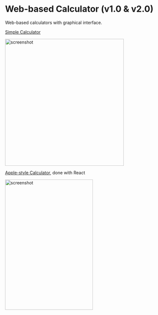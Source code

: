 # Web-based Calculator (v1.0 & v2.0)

Web-based calculators with graphical interface.

<a href="https://codepen.io/miffycs/full/vQQePK">Simple Calculator</a>

<img src="https://github.com/miffycs/JS-Calculator/blob/master/js-calculator/img/screenshot.jpg" alt="screenshot" width=388 height=415>

<a href="https://codepen.io/miffycs/full/vQQePK">Apple-style Calculator</a>, done with React

<img src="https://github.com/miffycs/JS-Calculator/blob/master/react-calculator/img/screenshot.jpg" alt="screenshot" width=287 height=426.5>